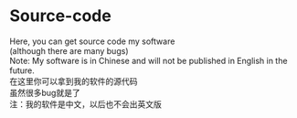 # Source-code
Here, you can get source code my software
<br>
(although there are many bugs)
<br>
Note: My software is in Chinese and will not be published in English in the future.
<br>
在这里你可以拿到我的软件的源代码
<br>
虽然很多bug就是了
<br>
注：我的软件是中文，以后也不会出英文版
